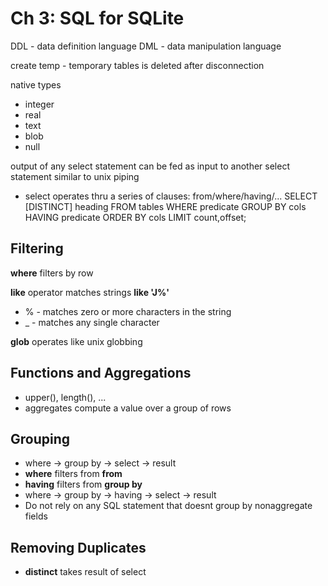 # Ch 3: SQL for SQLite

DDL - data definition language
DML - data manipulation language

create temp - temporary tables is deleted after disconnection

native types
* integer
* real 
* text
* blob
* null

output of any select statement can be fed as input to another select statement
similar to unix piping

* select operates thru a series of clauses: from/where/having/...
SELECT [DISTINCT] heading
FROM tables
WHERE predicate
GROUP BY cols
HAVING predicate
ORDER BY cols
LIMIT count,offset;


## Filtering
**where** filters by row

**like** operator matches strings **like 'J%'**

* % - matches zero or more characters in the string
* _ - matches any single character

**glob** operates like unix globbing

## Functions and Aggregations
* upper(), length(), ...
* aggregates compute a value over a group of rows

## Grouping
* where -> group by -> select -> result
* **where** filters from **from**
* **having**  filters from **group by**
* where -> group by -> having -> select -> result
* Do not rely on any SQL statement that doesnt group by nonaggregate fields

## Removing Duplicates
* **distinct** takes result of select




